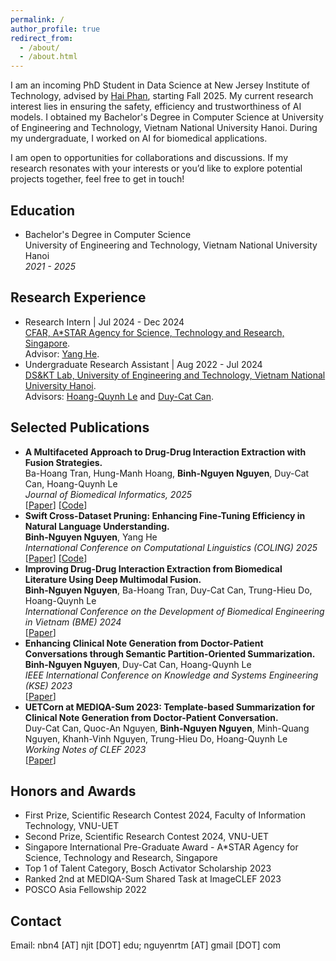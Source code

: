 ```yaml
---
permalink: /
author_profile: true
redirect_from: 
  - /about/
  - /about.html
---
```


I am an incoming PhD Student in Data Science at New Jersey Institute of Technology, advised by <a href="https://sites.google.com/site/ihaiphan/">Hai Phan</a>, starting Fall 2025. My current research interest lies in ensuring the safety, efficiency and trustworthiness of AI models. I obtained my Bachelor's Degree in Computer Science at University of Engineering and Technology, Vietnam National University Hanoi. During my undergraduate, I worked on AI for biomedical applications.

I am open to opportunities for collaborations and discussions. If my research resonates with your interests or you’d like to explore potential projects together, feel free to get in touch!

Education
-----
+ Bachelor's Degree in Computer Science <br>
University of Engineering and Technology, Vietnam National University Hanoi <br>
_2021 - 2025_

Research Experience
-----
+ Research Intern | Jul 2024 - Dec 2024 <br>
<a href="https://www.a-star.edu.sg/cfar">CFAR, A*STAR Agency for Science, Technology and Research, Singapore</a>. <br>
Advisor: <a href="https://he-y.github.io/">Yang He</a>.
+ Undergraduate Research Assistant | Aug 2022 - Jul 2024 <br>
<a href="https://www.fit.uet.vnu.edu.vn/en/knowledge-technology-and-data-science-laboratory/">DS&KT Lab, University of Engineering and Technology, Vietnam National University Hanoi</a>. <br>
Advisors: <a href="https://scholar.google.com/citations?user=LBYOZ00AAAAJ">Hoang-Quynh Le</a> and <a href="https://scholar.google.com/citations?user=3mZclRIAAAAJ">Duy-Cat Can</a>.

Selected Publications
-----
+ **A Multifaceted Approach to Drug-Drug Interaction Extraction with Fusion Strategies.** <br>
Ba-Hoang Tran, Hung-Manh Hoang, **Binh-Nguyen Nguyen**, Duy-Cat Can, Hoang-Quynh Le <br>
_Journal of Biomedical Informatics, 2025_ <br>
[<a href="https://doi.org/10.1016/j.jbi.2025.104874">Paper</a>] [<a href="https://github.com/hoangbros03/DDI-Multimodals-Fusion">Code</a>]
+ **Swift Cross-Dataset Pruning: Enhancing Fine-Tuning Efficiency in Natural Language Understanding.** <br>
**Binh-Nguyen Nguyen**, Yang He <br>
_International Conference on Computational Linguistics (COLING) 2025_ <br>
[<a href="https://aclanthology.org/2025.coling-main.49/">Paper</a>] [<a href="https://github.com/he-y/NLP-Dataset-Pruning">Code</a>]
+ **Improving Drug-Drug Interaction Extraction from Biomedical Literature Using Deep Multimodal Fusion.** <br>
**Binh-Nguyen Nguyen**, Ba-Hoang Tran, Duy-Cat Can, Trung-Hieu Do, Hoang-Quynh Le <br>
_International Conference on the Development of Biomedical Engineering in Vietnam (BME) 2024_ <br>
[<a href="https://link.springer.com/chapter/10.1007/978-3-031-90194-2_36">Paper</a>]
+ **Enhancing Clinical Note Generation from Doctor-Patient Conversations through Semantic Partition-Oriented Summarization.** <br>
**Binh-Nguyen Nguyen**, Duy-Cat Can, Hoang-Quynh Le <br>
_IEEE International Conference on Knowledge and Systems Engineering (KSE) 2023_ <br>
[<a href="https://ieeexplore.ieee.org/document/10299512">Paper</a>]
+ **UETCorn at MEDIQA-Sum 2023: Template-based Summarization for Clinical Note Generation from Doctor-Patient Conversation.** <br>
Duy-Cat Can, Quoc-An Nguyen, **Binh-Nguyen Nguyen**, Minh-Quang Nguyen, Khanh-Vinh Nguyen, Trung-Hieu Do, Hoang-Quynh Le <br>
_Working Notes of CLEF 2023_ <br>
[<a href="https://ceur-ws.org/Vol-3497/paper-117.pdf">Paper</a>]

Honors and Awards
-----
+ First Prize, Scientific Research Contest 2024, Faculty of Information Technology, VNU-UET
+ Second Prize, Scientific Research Contest 2024, VNU-UET
+ Singapore International Pre-Graduate Award - A*STAR Agency for Science, Technology and Research, Singapore
+ Top 1 of Talent Category, Bosch Activator Scholarship 2023
+ Ranked 2nd at MEDIQA-Sum Shared Task at ImageCLEF 2023
+ POSCO Asia Fellowship 2022

Contact
-----
Email: nbn4 [AT] njit [DOT] edu; nguyenrtm [AT] gmail [DOT] com

<br>

<div style="width: 600px; margin-left: 0; padding: 0;">
  <script type='text/javascript' id='clustrmaps' src='//cdn.clustrmaps.com/map_v2.js?cl=ffffff&w=a&t=n&d=5aISkaAUAU9CnH3uLhrAhX-iQ6Qszop2TQtI7i7wAj4'></script>
</div>
